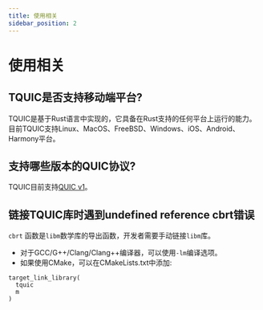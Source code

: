 ```yaml
---
title: 使用相关
sidebar_position: 2
---
```


# 使用相关


## TQUIC是否支持移动端平台?

TQUIC是基于Rust语言中实现的，它具备在Rust支持的任何平台上运行的能力。目前TQUIC支持Linux、MacOS、FreeBSD、Windows、iOS、Android、Harmony平台。


## 支持哪些版本的QUIC协议?

TQUIC目前支持[QUIC v1](https://datatracker.ietf.org/doc/html/rfc9000)。


## 链接TQUIC库时遇到undefined reference cbrt错误

`cbrt` 函数是`libm`数学库的导出函数，开发者需要手动链接`libm`库。
* 对于GCC/G++/Clang/Clang++编译器，可以使用`-lm`编译选项。
* 如果使用CMake，可以在CMakeLists.txt中添加:

```
target_link_library(
  tquic
  m
)
```
